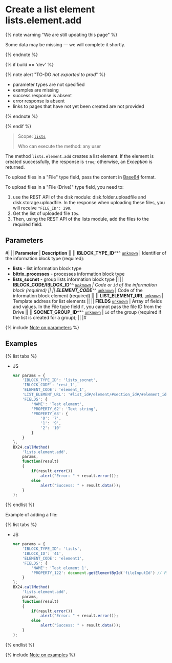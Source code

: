 # Create a list element lists.element.add

{% note warning "We are still updating this page" %}

Some data may be missing — we will complete it shortly.

{% endnote %}

{% if build == 'dev' %}

{% note alert "TO-DO _not exported to prod_" %}

- parameter types are not specified
- examples are missing
- success response is absent
- error response is absent
- links to pages that have not yet been created are not provided

{% endnote %}

{% endif %}

> Scope: [`lists`](../../scopes/permissions.md)
>
> Who can execute the method: any user

The method `lists.element.add` creates a list element. If the element is created successfully, the response is `true`; otherwise, an *Exception* is returned.

To upload files in a "File" type field, pass the content in [Base64](../../files/how-to-upload-files.md) format.

To upload files in a "File (Drive)" type field, you need to:

1. use the REST API of the disk module: disk.folder.uploadfile and disk.storage.uploadfile. In the response when uploading these files, you will receive `"FILE_ID": 290`.
2. Get the list of uploaded file `IDs`.
3. Then, using the REST API of the lists module, add the files to the required field:

## Parameters

#|
|| **Parameter** | **Description** ||
|| **IBLOCK_TYPE_ID**^*^
[`unknown`](../../data-types.md) | Identifier of the information block type (required):
- **lists** - list information block type
- **bitrix_processes** - processes information block type
- **lists_socnet** - group lists information block type ||
|| **IBLOCK_CODE/IBLOCK_ID**^*^
[`unknown`](../../data-types.md) | Code or `id` of the information block (required) ||
|| **ELEMENT_CODE**^*^
[`unknown`](../../data-types.md) | Code of the information block element (required) ||
|| **LIST_ELEMENT_URL**
[`unknown`](../../data-types.md) | Template address for list elements ||
|| **FIELDS**
[`unknown`](../../data-types.md) | Array of fields and values. In the File type field `F`, you cannot pass the file ID from the Drive ||
|| **SOCNET_GROUP_ID**^*^
[`unknown`](../../data-types.md) | `id` of the group (required if the list is created for a group); ||
|#

{% include [Note on parameters](../../../_includes/required.md) %}

## Examples

{% list tabs %}

- JS

    ```js
    var params = {
        'IBLOCK_TYPE_ID': 'lists_socnet',
        'IBLOCK_CODE': 'rest_1',
        'ELEMENT_CODE': 'element_1',
        'LIST_ELEMENT_URL': '#list_id#/element/#section_id#/#element_id#/',
        'FIELDS': {
            'NAME': 'Test element',
            'PROPERTY_62': 'Text string',
            'PROPERTY_63': {
                '0': '7',
                '1': '9',
                '2': '10'
            }
        }
    };
    BX24.callMethod(
        'lists.element.add',
        params,
        function(result)
        {
            if(result.error())
                alert("Error: " + result.error());
            else
                alert("Success: " + result.data());
        }
    );
    ```

{% endlist %}

Example of adding a file:

{% list tabs %}

- JS

    ```js
    var params = {
        'IBLOCK_TYPE_ID': 'lists',
        'IBLOCK_ID': '41',
        'ELEMENT_CODE': 'element1',
        'FIELDS': {
            'NAME': 'Test element 1',
            'PROPERTY_122': document.getElementById('fileInputId') // PROPERTY_122 - Custom property of type "File"
        }
    };
    BX24.callMethod(
        'lists.element.add',
        params,
        function(result)
        {
            if(result.error())
                alert("Error: " + result.error());
            else
                alert("Success: " + result.data());
        }
    );
    ```

{% endlist %}

{% include [Note on examples](../../../_includes/examples.md) %}